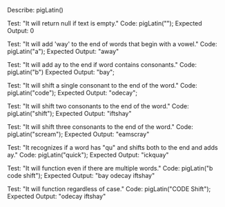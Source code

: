 Describe: pigLatin()

Test: "It will return null if text is empty."
Code: pigLatin("");
Expected Output: 0

Test: "It will add 'way' to the end of words that begin with a vowel."
Code: pigLatin("a");
Expected Output: "away"

Test: "It will add ay to the end if word contains consonants."
Code: pigLatin("b")
Expected Output: "bay";

Test: "It will shift a single consonant to the end of the word."
Code: pigLatin("code");
Expected Output: "odecay";

Test: "It will shift two consonants to the end of the word."
Code: pigLatin("shift");
Expected Output: "iftshay"

Test: "It will shift three consonants to the end of the word."
Code: pigLatin("scream");
Expected Output: "eamscray"

Test: "It recognizes if a word has "qu" and shifts both to the end and adds ay."
Code: pigLatin("quick");
Expected Output: "ickquay"

Test: "It will function even if there are multiple words."
Code: pigLatin("b code shift");
Expected Output: "bay odecay iftshay"

Test: "It will function regardless of case."
Code: pigLatin("CODE Shift");
Expected Output: "odecay iftshay"


